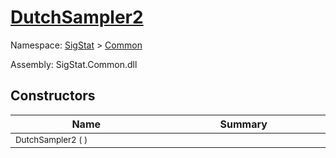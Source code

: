 # [DutchSampler2](./DutchSampler2.md)

Namespace: [SigStat]() > [Common](./README.md)

Assembly: SigStat.Common.dll


## Constructors

| Name<div><a href="#"><img width=400></a></div> | Summary<div><a href="#"><img width=475></a></div> | 
| --- | --- | 
| <sub>DutchSampler2 (  )</sub> | <sub></sub> | 


